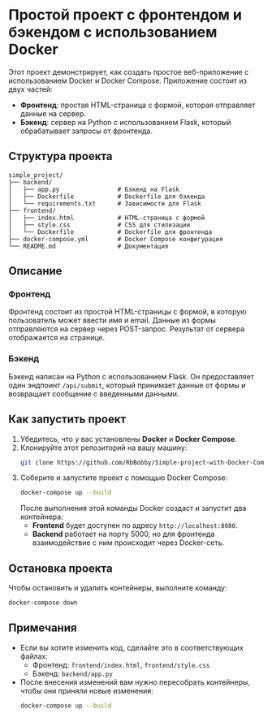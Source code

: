 
# Простой проект с фронтендом и бэкендом с использованием Docker

Этот проект демонстрирует, как создать простое веб-приложение с использованием Docker и Docker Compose. Приложение состоит из двух частей:
- **Фронтенд**: простая HTML-страница с формой, которая отправляет данные на сервер.
- **Бэкенд**: сервер на Python с использованием Flask, который обрабатывает запросы от фронтенда.

## Структура проекта

```
simple_project/
├── backend/
│   ├── app.py                # Бэкенд на Flask
│   ├── Dockerfile            # Dockerfile для бэкенда
│   └── requirements.txt      # Зависимости для Flask
├── frontend/
│   ├── index.html            # HTML-страница с формой
│   ├── style.css             # CSS для стилизации
│   └── Dockerfile            # Dockerfile для фронтенда
├── docker-compose.yml        # Docker Compose конфигурация
└── README.md                 # Документация
```

## Описание

### Фронтенд

Фронтенд состоит из простой HTML-страницы с формой, в которую пользователь может ввести имя и email. Данные из формы отправляются на сервер через POST-запрос. Результат от сервера отображается на странице.

### Бэкенд

Бэкенд написан на Python с использованием Flask. Он предоставляет один эндпоинт `/api/submit`, который принимает данные от формы и возвращает сообщение с введенными данными.

## Как запустить проект

1. Убедитесь, что у вас установлены **Docker** и **Docker Compose**.
2. Клонируйте этот репозиторий на вашу машину:
   ```bash
   git clone https://github.com/RbBobby/Simple-project-with-Docker-Compose.git & cd Simple-project-with-Docker-Compose
   ```
3. Соберите и запустите проект с помощью Docker Compose:
   ```bash
   docker-compose up --build
   ```
   После выполнения этой команды Docker создаст и запустит два контейнера:
   - **Frontend** будет доступен по адресу `http://localhost:8080`.
   - **Backend** работает на порту 5000, но для фронтенда взаимодействие с ним происходит через Docker-сеть.

## Остановка проекта

Чтобы остановить и удалить контейнеры, выполните команду:
```bash
docker-compose down
```

## Примечания

- Если вы хотите изменить код, сделайте это в соответствующих файлах:
  - Фронтенд: `frontend/index.html`, `frontend/style.css`
  - Бэкенд: `backend/app.py`
- После внесения изменений вам нужно пересобрать контейнеры, чтобы они приняли новые изменения:
  ```bash
  docker-compose up --build
  ```

